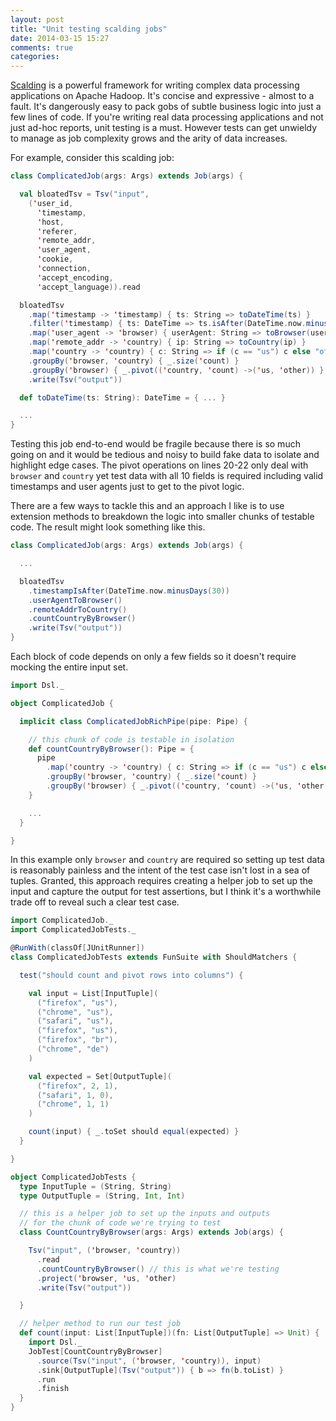```yaml
---
layout: post
title: "Unit testing scalding jobs"
date: 2014-03-15 15:27
comments: true
categories: 
---
```

[Scalding](https://github.com/twitter/scalding) is a powerful framework for writing complex data processing applications on Apache Hadoop. It's concise and expressive - almost to a fault. It's dangerously easy to pack gobs of subtle business logic into just a few lines of code. If you're writing real data processing applications and not just ad-hoc reports, unit testing is a must. However tests can get unwieldy to manage as job complexity grows and the arity of data increases.

For example, consider this scalding job:

```scala
class ComplicatedJob(args: Args) extends Job(args) {

  val bloatedTsv = Tsv("input",
    ('user_id,
      'timestamp,
      'host,
      'referer,
      'remote_addr,
      'user_agent,
      'cookie,
      'connection,
      'accept_encoding,
      'accept_language)).read

  bloatedTsv
    .map('timestamp -> 'timestamp) { ts: String => toDateTime(ts) }
    .filter('timestamp) { ts: DateTime => ts.isAfter(DateTime.now.minusDays(30)) }
    .map('user_agent -> 'browser) { userAgent: String => toBrowser(userAgent) }
    .map('remote_addr -> 'country) { ip: String => toCountry(ip) }
    .map('country -> 'country) { c: String => if (c == "us") c else "other" }
    .groupBy('browser, 'country) { _.size('count) }
    .groupBy('browser) { _.pivot(('country, 'count) ->('us, 'other)) }
    .write(Tsv("output"))

  def toDateTime(ts: String): DateTime = { ... }

  ...
}
```

Testing this job end-to-end would be fragile because there is so much going on and it would be tedious and noisy to build fake data to isolate and highlight edge cases. The pivot operations on lines 20-22 only deal with `browser` and `country` yet test data with all 10 fields is required including valid timestamps and user agents just to get to the pivot logic.

 There are a few ways to tackle this and an approach I like is to use extension methods to breakdown the logic into smaller chunks of testable code. The result might look something like this.

```scala
class ComplicatedJob(args: Args) extends Job(args) {

  ...

  bloatedTsv
    .timestampIsAfter(DateTime.now.minusDays(30))
    .userAgentToBrowser()
    .remoteAddrToCountry()
    .countCountryByBrowser()
    .write(Tsv("output"))
}
```

Each block of code depends on only a few fields so it doesn't require mocking the entire input set.

```scala
import Dsl._

object ComplicatedJob {

  implicit class ComplicatedJobRichPipe(pipe: Pipe) {

    // this chunk of code is testable in isolation
    def countCountryByBrowser(): Pipe = {
      pipe
        .map('country -> 'country) { c: String => if (c == "us") c else "other" }
        .groupBy('browser, 'country) { _.size('count) }
        .groupBy('browser) { _.pivot(('country, 'count) ->('us, 'other)) }
    }

    ...
  }

}
```

In this example only `browser` and `country` are required so setting up test data is reasonably painless and the intent of the test case isn't lost in a sea of tuples. Granted, this approach requires creating a helper job to set up the input and capture the output for test assertions, but I think it's a worthwhile trade off to reveal such a clear test case.

```scala
import ComplicatedJob._
import ComplicatedJobTests._

@RunWith(classOf[JUnitRunner])
class ComplicatedJobTests extends FunSuite with ShouldMatchers {

  test("should count and pivot rows into columns") {

    val input = List[InputTuple](
      ("firefox", "us"),
      ("chrome", "us"),
      ("safari", "us"),
      ("firefox", "us"),
      ("firefox", "br"),
      ("chrome", "de")
    )

    val expected = Set[OutputTuple](
      ("firefox", 2, 1),
      ("safari", 1, 0),
      ("chrome", 1, 1)
    )

    count(input) { _.toSet should equal(expected) }
  }

}

object ComplicatedJobTests {
  type InputTuple = (String, String)
  type OutputTuple = (String, Int, Int)

  // this is a helper job to set up the inputs and outputs
  // for the chunk of code we're trying to test
  class CountCountryByBrowser(args: Args) extends Job(args) {

    Tsv("input", ('browser, 'country))
      .read
      .countCountryByBrowser() // this is what we're testing
      .project('browser, 'us, 'other)
      .write(Tsv("output"))

  }

  // helper method to run our test job
  def count(input: List[InputTuple])(fn: List[OutputTuple] => Unit) {
    import Dsl._
    JobTest[CountCountryByBrowser]
      .source(Tsv("input", ('browser, 'country)), input)
      .sink[OutputTuple](Tsv("output")) { b => fn(b.toList) }
      .run
      .finish
  }
}
```